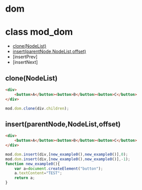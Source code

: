 # dom

# class mod_dom
- [clone(NodeList)](#clonenodelist)
- [insert(parentNode,NodeList,offset)](#)
- [insertPrev]
- [insertNext]

## clone(NodeList)
```html
<div>
	<button>A</button><button>B</button><button>C</button>
</div>
```
```js
mod.dom.clone(div.children);
```

## insert(parentNode,NodeList,offset)
```html
<div>
	<button>A</button><button>B</button><button>C</button>
</div>
```
```js
mod.dom.insert(div,[new_example0(),new_example0()],0);
mod.dom.insert(div,[new_example0(),new_example0()],-1);
function new_example0(){
	var a=document.createElement("button");
	a.textContent="TEST";
	return a;
}
```